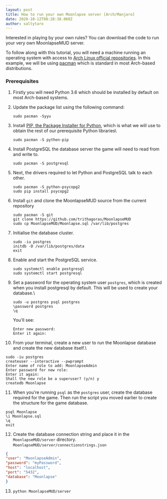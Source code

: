 ```yaml
---
layout: post
title: How to run your own Moonlapse server [Arch/Manjaro]
date: 2020-10-12T08:28:38.060Z
author: saltytaro
---
```

Interested in playing by your own rules? You can download the code to run your very own MoonlapseMUD server.

To follow along with this tutorial, you will need a machine running an operating system with access to [Arch Linux official repositories](https://wiki.archlinux.org/index.php/Official_repositories). In this example, we will be using [pacman](https://wiki.archlinux.org/index.php/pacman) which is standard in most Arch-based distributions.

### Prerequisites

1. Firstly you will need Python 3.6 which should be installed by default on most Arch-based systems.
2. Update the package list using the following command:

   ```shell
   sudo pacman -Syyu
   ```
3. Install [PIP, the Package Installer for Python](https://pypi.org/project/pip/), which is what we will use to obtain the rest of our prerequisite Python libraries\

   ```shell
   sudo pacman -S python-pip
   ```
4. Install PostgreSQL the database server the game will need to read from and write to.

   ```shell
   sudo pacman -S postgresql
   ```
5. Next, the drivers required to let Python and PostgreSQL talk to each other.

   ```shell
   sudo pacman -S python-psycopg2
   sudo pip install psycopg2
   ```
6. Install `git` and clone the MoonlapseMUD source from the current repository

   ```shell
   sudo pacman -S git
   git clone https://github.com/trithagoras/MoonlapseMUD
   sudo cp MoonlapseMUD/Moonlapse.sql /var/lib/postgres
   ```
7. Initialise the database cluster.
    ```shell
    sudo -iu postgres
    initdb -D /var/lib/postgres/data
    exit
    ```
8. Enable and start the PostgreSQL service.
   ```shell
   sudo systemctl enable postgresql
   sudo systemctl start postgresql
   ```
9. Set a password for the operating system user `postgres`, which is created when you install postgresql by default. This will be used to create your database.\

   ```shell
   sudo -u postgres psql postgres
   \password postgres
   \q
   ```

   You'll see:

   ```shell
   Enter new password:
   Enter it again:
   ```
10. From your terminal, create a new user to run the Moonlapse database and create the new database itself.\

   ```shell
   sudo -iu postgres
   createuser --interactive --pwprompt
   Enter name of role to add: MoonlapseAdmin
   Enter password for new role:
   Enter it again:
   Shall the new role be a superuser? (y/n) y
   createdb Moonlapse
   ```
11. When you're running `psql` as the `postgres` user, create the database required for the game. Then run the script you moved earlier to create the structure for the game database.

   ```shell
   psql Moonlapse
   \i Moonlapse.sql
   \q
   exit
   ```
12. Create the database connection string and place it in the `MoonlapseMUD/server` directory.\
    `MoonlapseMUD/server/connectionstrings.json`

```json
{
"user": "MoonlapseAdmin",
"password": "myPassword",
"host": "localhost",
"port": "5432",
"database": "Moonlapse"
}
```

13. ```shell
    python MoonlapseMUD/server
    ```